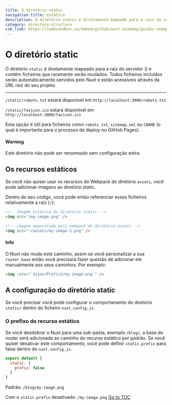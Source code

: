 ```yaml
---
title: O diretório static
navigation.title: estático
description: O diretório static é diretamente mapeado para a raiz do servidor () e contém ficheiros que raramente serão mudados. Todos ficheiros incluídos serão automaticamente servidos pelo Nuxt e estão acessíveis através da URL raiz do seu projeto.
category: directory-structure
csb_link: https://codesandbox.io/embed/github/nuxt-academy/guides-examples/tree/master/04_directory_structure/13_static?fontsize=14&hidenavigation=1&theme=dark
---
```

# O diretório static

O diretório `static` é diretamente mapeado para a raiz do servidor () e contém ficheiros que raramente serão mudados. Todos ficheiros incluídos serão automaticamente servidos pelo Nuxt e estão acessíveis através da URL raiz do seu projeto.

---

`/static/robots.txt` estará disponível em `http://localhost:3000/robots.txt`

`/static/favicon.ico` estará disponível em `http://localhost:3000/favicon.ico`

Esta opção é útil para ficheiros como `robots.txt`, `sitemap.xml` ou `CNAME` (o qual é importante para o processo de deploy no GitHub Pages).

#### Warning
Este diretório não pode ser renomeado sem configuração extra.


## Os recursos estáticos

Se você não quiser usar os recursos do Webpack do diretório `assets`, você pode adicionar imagens ao diretório static.

Dentro do seu código, você pode então referenciar esses ficheiros relativamente a raiz (`/`):

```html
<!-- Imagem estática do diretório static -->
<img src="/my-image.png" />

<!-- imagem empacotada pelo webpack do diretório assets -->
<img src="~/assets/my-image-2.png" />
```

#### Info
O Nuxt não muda este caminho, assim se você personalizar a sua `router.base` então você precisará fazer questão de adicionar ele manualmente aos seus caminhos. Por exemplo:

```html
<img :src="`${yourPrefix}/my-image.png`" />
```



## A configuração do diretório static

Se você precisar você pode configurar o comportamento do diretório `static/` dentro do ficheiro `nuxt.config.js`.

### O prefixo do recurso estático

Se você desdobrar o Nuxt para uma sub-pasta, exemplo `/blog/`, a base do router será adicionada ao caminho do recurso estático por padrão. Se você quiser desativar este comportamento, você pode definir `static.prefix` para false dentro do `nuxt.config.js`.

```js
export default {
  static: {
    prefix: false
  }
}
```

Padrão: `/blog/my-image.png`

Com o `static.prefix` desativado: `/my-image.png`
<span style='float: footnote;'><a href="../index.html#toc">Go to TOC</a></span>
